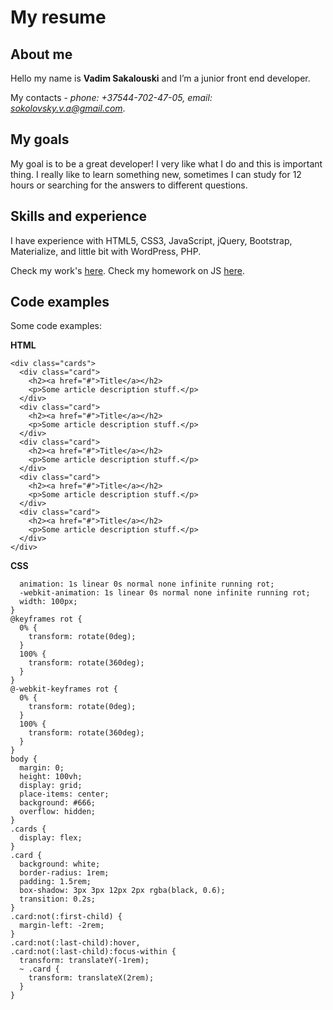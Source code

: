 # My resume  
  
## About me  
  
Hello my name is **Vadim Sakalouski** and I’m a junior front end developer.  
  
My contacts - *phone: +37544-702-47-05, email: sokolovsky.v.a@gmail.com*.  
  
## My goals  
  
My goal is to be a great developer! I very like what I do and this is important thing. I really like to learn something new, sometimes I can study for 12 hours or searching for the answers to different questions.  

## Skills and experience

I have experience with HTML5, CSS3, JavaScript, jQuery, Bootstrap, Materialize, and little bit with WordPress, PHP.  
  
Check my work's [here](https://github.com/SokolovskyVadim/SokolovskyVadim.github.io).
Check my homework on JS [here](https://repl.it/repls).
  
## Code examples 
  
Some code examples:
  
**HTML**  
  
```<img class="rot" src="smile.png">
<div class="cards">
  <div class="card">
    <h2><a href="#">Title</a></h2>
    <p>Some article description stuff.</p>
  </div>
  <div class="card">
    <h2><a href="#">Title</a></h2>
    <p>Some article description stuff.</p>
  </div>
  <div class="card">
    <h2><a href="#">Title</a></h2>
    <p>Some article description stuff.</p>
  </div>
  <div class="card">
    <h2><a href="#">Title</a></h2>
    <p>Some article description stuff.</p>
  </div>
  <div class="card">
    <h2><a href="#">Title</a></h2>
    <p>Some article description stuff.</p>
  </div>
</div>
```
  
**CSS**  
  
```img.rot {
  animation: 1s linear 0s normal none infinite running rot;
  -webkit-animation: 1s linear 0s normal none infinite running rot;
  width: 100px;
}
@keyframes rot {
  0% {
    transform: rotate(0deg);
  }
  100% {
    transform: rotate(360deg);
  }
}
@-webkit-keyframes rot {
  0% {
    transform: rotate(0deg);
  }
  100% {
    transform: rotate(360deg);
  }
}
body {
  margin: 0;
  height: 100vh;
  display: grid;
  place-items: center;
  background: #666;
  overflow: hidden;
}
.cards {
  display: flex;
}
.card {
  background: white;
  border-radius: 1rem;
  padding: 1.5rem;
  box-shadow: 3px 3px 12px 2px rgba(black, 0.6);
  transition: 0.2s;
}
.card:not(:first-child) {
  margin-left: -2rem;
}
.card:not(:last-child):hover,
.card:not(:last-child):focus-within {
  transform: translateY(-1rem);
  ~ .card {
    transform: translateX(2rem);
  }
}
```
  